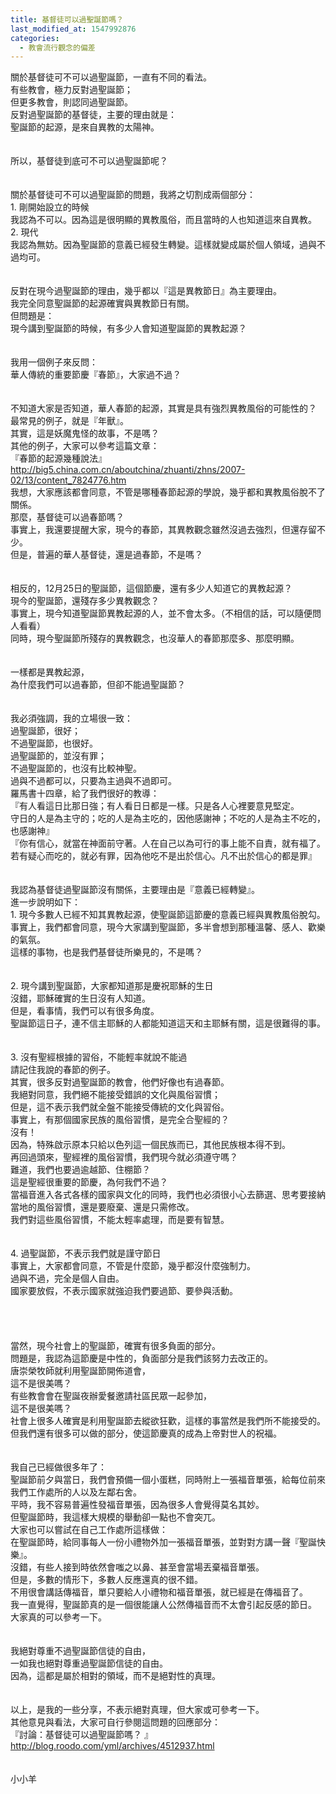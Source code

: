 ```yaml
---
title: 基督徒可以過聖誕節嗎？
last_modified_at: 1547992876
categories:
  - 教會流行觀念的偏差
---
```


關於基督徒可不可以過聖誕節，一直有不同的看法。<br>有些教會，極力反對過聖誕節；<br>但更多教會，則認同過聖誕節。<br><!--more-->反對過聖誕節的基督徒，主要的理由就是：<br>聖誕節的起源，是來自異教的太陽神。<br><br><br>所以，基督徒到底可不可以過聖誕節呢？<br><br><br>關於基督徒可不可以過聖誕節的問題，我將之切割成兩個部分：<br>1. 剛開始設立的時候<br>我認為不可以。因為這是很明顯的異教風俗，而且當時的人也知道這來自異教。<br>2. 現代<br>我認為無妨。因為聖誕節的意義已經發生轉變。這樣就變成屬於個人領域，過與不過均可。<br><br><br>反對在現今過聖誕節的理由，幾乎都以『這是異教節日』為主要理由。<br>我完全同意聖誕節的起源確實與異教節日有關。<br>但問題是：<br>現今講到聖誕節的時候，有多少人會知道聖誕節的異教起源？<br><br><br>我用一個例子來反問：<br>華人傳統的重要節慶『春節』，大家過不過？<br><br><br>不知道大家是否知道，華人春節的起源，其實是具有強烈異教風俗的可能性的？<br>最常見的例子，就是『年獸』。<br>其實，這是妖魔鬼怪的故事，不是嗎？<br>其他的例子，大家可以參考這篇文章：<br>『春節的起源幾種說法』<br>http://big5.china.com.cn/aboutchina/zhuanti/zhns/2007-02/13/content_7824776.htm<br>我想，大家應該都會同意，不管是哪種春節起源的學說，幾乎都和異教風俗脫不了關係。<br>那麼，基督徒可以過春節嗎？<br>事實上，我還要提醒大家，現今的春節，其異教觀念雖然沒過去強烈，但還存留不少。<br>但是，普遍的華人基督徒，還是過春節，不是嗎？<br><br><br>相反的，12月25日的聖誕節，這個節慶，還有多少人知道它的異教起源？<br>現今的聖誕節，還殘存多少異教觀念？<br>事實上，現今知道聖誕節異教起源的人，並不會太多。（不相信的話，可以隨便問人看看）<br>同時，現今聖誕節所殘存的異教觀念，也沒華人的春節那麼多、那麼明顯。<br><br><br>一樣都是異教起源，<br>為什麼我們可以過春節，但卻不能過聖誕節？<br><br><br>我必須強調，我的立場很一致：<br>過聖誕節，很好；<br>不過聖誕節，也很好。<br>過聖誕節的，並沒有罪；<br>不過聖誕節的，也沒有比較神聖。<br>過與不過都可以，只要為主過與不過即可。<br>羅馬書十四章，給了我們很好的教導：<br>『有人看這日比那日強；有人看日日都是一樣。只是各人心裡要意見堅定。<br>守日的人是為主守的；吃的人是為主吃的，因他感謝神；不吃的人是為主不吃的，也感謝神』<br>『你有信心，就當在神面前守著。人在自己以為可行的事上能不自責，就有福了。<br>若有疑心而吃的，就必有罪，因為他吃不是出於信心。凡不出於信心的都是罪』<br><br><br>我認為基督徒過聖誕節沒有關係，主要理由是『意義已經轉變』。<br>進一步說明如下：<br>1. 現今多數人已經不知其異教起源，使聖誕節這節慶的意義已經與異教風俗脫勾。<br>事實上，我們都會同意，現今大家講到聖誕節，多半會想到那種溫馨、感人、歡樂的氣氛。<br>這樣的事物，也是我們基督徒所樂見的，不是嗎？<br><br><br>2. 現今講到聖誕節，大家都知道那是慶祝耶穌的生日<br>沒錯，耶穌確實的生日沒有人知道。<br>但是，看事情，我們可以有很多角度。<br>聖誕節這日子，連不信主耶穌的人都能知道這天和主耶穌有關，這是很難得的事。<br><br><br>3. 沒有聖經根據的習俗，不能輕率就說不能過<br>請記住我說的春節的例子。<br>其實，很多反對過聖誕節的教會，他們好像也有過春節。<br>我絕對同意，我們絕不能接受錯誤的文化與風俗習慣；<br>但是，這不表示我們就全盤不能接受傳統的文化與習俗。<br>事實上，有那個國家民族的風俗習慣，是完全合聖經的？<br>沒有！<br>因為，特殊啟示原本只給以色列這一個民族而已，其他民族根本得不到。<br>再回過頭來，聖經裡的風俗習慣，我們現今就必須遵守嗎？<br>難道，我們也要過逾越節、住棚節？<br>這是聖經很重要的節慶，為何我們不過？<br>當福音進入各式各樣的國家與文化的同時，我們也必須很小心去篩選、思考要接納當地的風俗習慣，還是要廢棄、還是只需修改。<br>我們對這些風俗習慣，不能太輕率處理，而是要有智慧。<br><br><br>4. 過聖誕節，不表示我們就是謹守節日<br>事實上，大家都會同意，不管是什麼節，幾乎都沒什麼強制力。<br>過與不過，完全是個人自由。<br>國家要放假，不表示國家就強迫我們要過節、要參與活動。<br><br><br><br><br>當然，現今社會上的聖誕節，確實有很多負面的部分。<br>問題是，我認為這節慶是中性的，負面部分是我們該努力去改正的。<br>唐崇榮牧師就利用聖誕節開佈道會，<br>這不是很美嗎？<br>有些教會會在聖誕夜辦愛餐邀請社區民眾一起參加，<br>這不是很美嗎？<br>社會上很多人確實是利用聖誕節去縱欲狂歡，這樣的事當然是我們所不能接受的。<br>但我們還有很多可以做的部分，使這節慶真的成為上帝對世人的祝福。<br><br><br>我自己已經做很多年了：<br>聖誕節前夕與當日，我們會預備一個小蛋糕，同時附上一張福音單張，給每位前來我們工作處所的人以及左鄰右舍。<br>平時，我不容易普遍性發福音單張，因為很多人會覺得莫名其妙。<br>但聖誕節時，我這樣大規模的舉動卻一點也不會突兀。<br>大家也可以嘗試在自己工作處所這樣做：<br>在聖誕節時，給同事每人一份小禮物外加一張福音單張，並對對方講一聲『聖誕快樂』。<br>沒錯，有些人接到時依然會嗤之以鼻、甚至會當場丟棄福音單張。<br>但是，多數的情形下，多數人反應還真的很不錯。<br>不用很會講話傳福音，單只要給人小禮物和福音單張，就已經是在傳福音了。<br>我一直覺得，聖誕節真的是一個很能讓人公然傳福音而不太會引起反感的節日。<br>大家真的可以參考一下。<br><br><br>我絕對尊重不過聖誕節信徒的自由，<br>一如我也絕對尊重過聖誕節信徒的自由。<br>因為，這都是屬於相對的領域，而不是絕對性的真理。<br><br><br>以上，是我的一些分享，不表示絕對真理，但大家或可參考一下。<br>其他意見與看法，大家可自行參閱這問題的回應部分：<br>『討論：基督徒可以過聖誕節嗎？ 』<br>http://blog.roodo.com/yml/archives/4512937.html<br><br><br>小小羊<br>
